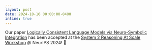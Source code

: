 ```yaml
---
layout: post
date: 2024-10-16 00:00:00-0400
inline: true
---
```

Our paper [Logically Consistent Language Models via Neuro-Symbolic Integration](https://arxiv.org/abs/2409.13724) has been accepted at the [System 2 Reasoning At Scale Workshop](https://s2r-at-scale-workshop.github.io) @ NeurIPS 2024! 🥳